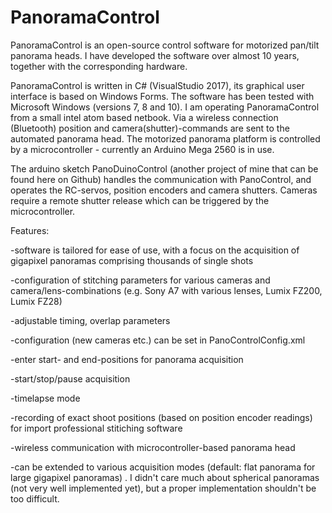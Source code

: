 # PanoramaControl
PanoramaControl is an open-source control software for motorized pan/tilt panorama heads.
I have developed the software over almost 10 years, together with the corresponding hardware.

PanoramaControl is written in C# (VisualStudio 2017), its graphical user interface is based on Windows Forms. The software has been tested with Microsoft Windows (versions 7, 8 and 10). I am operating PanoramaControl from a small intel atom based netbook. Via a wireless connection (Bluetooth) position and camera(shutter)-commands are sent to the automated panorama head.  The motorized panorama platform is controlled by a microcontroller - currently an Arduino Mega 2560 is in use. 

The arduino sketch PanoDuinoControl (another project of mine that can be found here on Github) handles the communication with PanoControl, and operates the RC-servos, position encoders and camera shutters. Cameras require a remote shutter release which can be triggered by the microcontroller.


Features:

-software is tailored for ease of use, with a focus on the acquisition of gigapixel panoramas comprising thousands of single shots 

-configuration of stitching parameters for various cameras and camera/lens-combinations (e.g. Sony A7 with various lenses, Lumix FZ200, Lumix FZ28)

-adjustable timing, overlap parameters

-configuration (new cameras etc.) can be set in PanoControlConfig.xml

-enter start- and end-positions for panorama acquisition

-start/stop/pause acquisition 

-timelapse mode

-recording of exact shoot positions (based on position encoder readings) for import professional stitiching software

-wireless communication with microcontroller-based panorama head 

-can be extended to various acquisition modes (default: flat panorama for large gigapixel panoramas) . I didn't care much about spherical 
 panoramas (not very well implemented yet), but a proper implementation shouldn't be too difficult.

